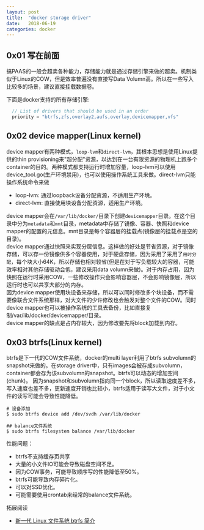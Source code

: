 ```yaml
---
layout: post
title:  "docker storage driver"
date:   2018-06-19
categories: docker
---
```


## 0x01 写在前面
搞PAAS的一般会超卖各种能力，存储能力就是通过存储引擎来做的超卖。机制类似于Linux的COW，但是效率普遍没有直接写Data Volumn高。所以在一些写入比较多的场景，建议直接挂载数据卷。<br>

下面是docker支持的所有存储引擎:
```go
  // List of drivers that should be used in an order
  priority = "btrfs,zfs,overlay2,aufs,overlay,devicemapper,vfs"
```

## 0x02 device mapper(Linux kernel)
device mapper有两种模式，`loop-lvm`和`direct-lvm`，其根本思想是使用Linux提供的thin provisioning来"超分配"资源，以达到在一台有限资源的物理机上跑多个container的目的。两种模式都支持运行时增加容量，loop-lvm可以使用device_tool.go(生产环境禁用)，也可以使用操作系统工具来做。direct-lvm只能操作系统命令来做<br>
* loop-lvm: 通过loopback设备分配资源，不适用生产环境。
* direct-lvm: 直接使用块设备分配资源，适用生产环境。

device mapper会在`/var/lib/docker/`目录下创建`devicemapper`目录。在这个目录中分为`metadata`和`mnt`目录，metadata中存储了镜像、容器、快照和device mapper的配置的元信息。mnt目录是每个容器层的挂载点(镜像层的挂载点是空的目录)。<br>
device mapper通过快照来实现分层信息。这样做的好处是节省资源，对于镜像存储，可以存一份镜像供多个容器使用，对于硬盘存储，因为采用了采用了`用时分配`，每个块大小64K，所以存储也相对较省(但是在对于写负载较大的容器，可能效率相对其他存储驱动会低，建议采用data volumn来做)。对于内存占用，因为快照在运行时采用COW，一些修改操作只会影响容器层，不会影响镜像层，所以运行时也可以共享大部分的内存。<br>
因为device mapper使用块设备来存储，所以可以同时修改多个块设备，而不需要像联合文件系统那样，对大文件的少许修改也会触发对整个文件的COW。同时device mapper也可以被操作系统的工具去备份，比如直接复制/var/lib/docker/devicemapper/目录。<br>
device mapper的缺点是占内存较大，因为修改要先将block加载到内存。


## 0x03 btrfs(Linux kernel)
btrfs是下一代的COW文件系统，docker的multi layer利用了btrfs subvolumn的snapshot来做的。在storage driver中，只有images会被存成subvolumn，container都会存为该subvolumn的snapshot。btrfs可以动态的增加空间(chunk)。
因为snapshot和subvolumn指向同一个block，所以读取速度差不多，写入速度也差不多，更新速度开销也比较小，btrfs适用于读写大文件，对于小文件的读写可能会导致性能降低。<br>

```
# 设备添加
$ sudo btrfs device add /dev/svdh /var/lib/docker

## balance文件系统
$ sudo btrfs filesystem balance /var/lib/docker
```

性能问题：
* btrfs不支持缓存页共享
* 大量的小文件IO可能会导致磁盘空间不足。
* 因为COW事务，可能导致顺序写的性能降低至50%。
* btrfs可能导致内存碎片化。
* 可以对SSD优化。
* 可能需要使用crontab来经常的balance文件系统。

拓展阅读
* [新一代 Linux 文件系统 btrfs 简介](https://www.ibm.com/developerworks/cn/linux/l-cn-btrfs/)